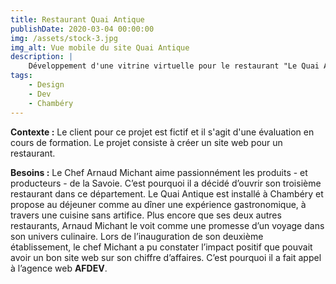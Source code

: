 ```yaml
---
title: Restaurant Quai Antique
publishDate: 2020-03-04 00:00:00
img: /assets/stock-3.jpg
img_alt: Vue mobile du site Quai Antique
description: |
    Développement d'une vitrine virtuelle pour le restaurant "Le Quai Antique".
tags:
    - Design
    - Dev
    - Chambéry
---
```


<b>Contexte :</b> Le client pour ce projet est fictif et il s'agit d'une évaluation en cours de formation. Le projet consiste à créer un site web pour un restaurant.

<b>Besoins :</b>
Le Chef Arnaud Michant aime passionnément les produits - et producteurs - de la Savoie. C’est pourquoi il a décidé d’ouvrir son troisième restaurant dans ce département.
Le Quai Antique est installé à Chambéry et propose au déjeuner comme au dîner une expérience gastronomique, à travers une cuisine sans artifice.
Plus encore que ses deux autres restaurants, Arnaud Michant le voit comme une promesse d’un voyage dans son univers culinaire.
Lors de l’inauguration de son deuxième établissement, le chef Michant a pu constater l’impact positif que pouvait avoir un bon site web sur son chiffre d’affaires. C’est pourquoi il a fait appel à l’agence web <b>AFDEV</b>.
